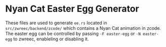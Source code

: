 # Nyan Cat Easter Egg Generator

These files are used to generate `ee.rs` located in `src/zwreec/backend/zcode/` which contains a Nyan Cat animation in zcode. The easter egg can be controlled by passing `-F easter-egg` or `-N easter-egg` to zwreec, enableling or disabling it.
